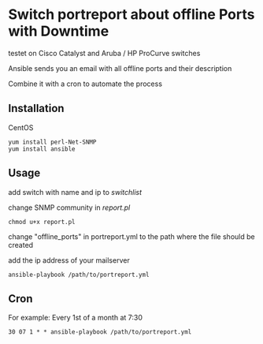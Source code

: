 # Switch portreport about offline Ports with Downtime

testet on Cisco Catalyst and Aruba / HP ProCurve switches

Ansible sends you an email with all offline ports and their description

Combine it with a cron to automate the process

## Installation 

CentOS

	yum install perl-Net-SNMP
	yum install ansible

## Usage

add switch with name and ip to _switchlist_

change SNMP community in _report.pl_

	chmod u+x report.pl

change "offline_ports" in portreport.yml to the path where the file should be created

add the ip address of your mailserver

	ansible-playbook /path/to/portreport.yml
	
## Cron

For example: Every 1st of a month at 7:30

	30 07 1 * * ansible-playbook /path/to/portreport.yml
